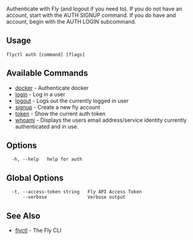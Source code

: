 Authenticate with Fly (and logout if you need to).
If you do not have an account, start with the AUTH SIGNUP command.
If you do have and account, begin with the AUTH LOGIN subcommand.


## Usage
~~~
flyctl auth [command] [flags]
~~~

## Available Commands
* [docker](/docs/flyctl/auth-docker/)	 - Authenticate docker
* [login](/docs/flyctl/auth-login/)	 - Log in a user
* [logout](/docs/flyctl/auth-logout/)	 - Logs out the currently logged in user
* [signup](/docs/flyctl/auth-signup/)	 - Create a new fly account
* [token](/docs/flyctl/auth-token/)	 - Show the current auth token
* [whoami](/docs/flyctl/auth-whoami/)	 - Displays the users email address/service identity currently
authenticated and in use.


## Options

~~~
  -h, --help   help for auth
~~~

## Global Options

~~~
  -t, --access-token string   Fly API Access Token
      --verbose               Verbose output
~~~

## See Also

* [flyctl](/docs/flyctl/help/)	 - The Fly CLI

